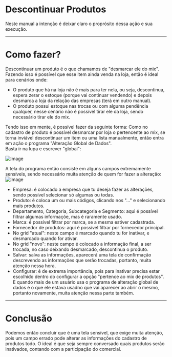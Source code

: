 # Descontinuar Produtos
Neste manual a intenção é deixar claro o proprósito dessa ação e sua execução.
___
# Como fazer?
Descontinuar um produto é o que chamamos de "desmarcar ele do mix". Fazendo isso é possível que esse item ainda venda na loja, então é ideal para cenários onde:
- O produto que há na loja não é mais para ter nela, ou seja, descontinua, espera zerar o estoque (porque vai continuar vendendo) e depois desmarca a loja da relação das empresas (terá em outro manual).
- O produto possui estoque nas trocas ou com alguma pendência qualquer, nesse cenário não é possível tirar ele da loja, sendo necessário tirar ele do mix.

Tendo isso em mente, é possível fazer da seguinte forma:
Como no cadastro de produto é possível desmarcar por loja o pertencente ao mix, se torna inviável descontinuar um item ou uma lista manualmente, então entra em ação o programa "Alteração Global de Dados".<br> Basta ir na lupa e escrever "global":

![image](https://github.com/abastecimento-tischler/descontinuar-produtos/assets/136457923/db5234ca-2649-4068-a6cb-03214d643a2b)

A tela do programa então consiste em alguns campos extremamente sensíveis, sendo necessário muita atenção de quem for fazer a alteração:
![image](https://github.com/abastecimento-tischler/descontinuar-produtos/assets/136457923/14dfbc2a-fd95-4899-ab6e-b61b3cdbd4a1)
* Empresa: é colocado a empresa que tu deseja fazer as alterações, sendo possível selecionar só algumas ou todas.
* Produto: é coloca um ou mais códigos, clicando nos "..." e selecionando mais produtos.
* Departamento, Categoria, Subcategoria e Segmento: aqui é possível filtrar algumas informaçõe, mas é raramente usado.
* Marca: é possível filtrar por marca, se a mesma estiver cadastrada.
* Fornecedor de produtos: aqui é possível filtrar por fornecedor principal.
* No grid "atual": neste campo é marcado quando tu for inativar, e desmarcado quando for ativar.
* No grid "novo": neste campo é colocado a informação final, a ser trocada, no caso deixando desmarcado, descontinua o produto.
* Salvar: salva as informações, aparecerá uma tela de confirmação descrevendo as informações que serão trocadas, portanto, muita atenção nessa hora.
* Configurar: é de extrema importância, pois para inativar precisa estar escolhido dentro do configurar a opção "pertence ao mix de produtos". E quando mais de um usuário usa o programa de alteração global de dados é o que ele estava usadno que vai aparecer ao abrir o mesmo, portanto novamente, muita atenção nessa parte também.

___

# Conclusão
Podemos então concluir que é uma tela sensível, que exige muita atenção, pois um campo errado pode alterar as informações do cadastro de produtos todo. O ideal é que seja sempre conversado quais produtos serão inativados, contando com a participação do comercial.


